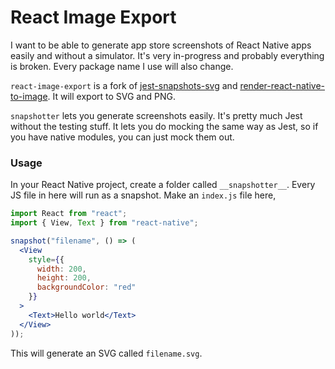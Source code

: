 # React Image Export

I want to be able to generate app store screenshots of React Native apps easily and without a simulator. It's very in-progress and probably everything is broken. Every package name I use will also change.

`react-image-export` is a fork of [jest-snapshots-svg](https://github.com/jest-community/jest-snapshots-svg) and [render-react-native-to-image](https://github.com/jaredly/render-react-native-to-image). It will export to SVG and PNG.

`snapshotter` lets you generate screenshots easily. It's pretty much Jest without the testing stuff. It lets you do mocking the same way as Jest, so if you have native modules, you can just mock them out.

### Usage

In your React Native project, create a folder called `__snapshotter__`. Every JS file in here will run as a snapshot. Make an `index.js` file here,

```jsx
import React from "react";
import { View, Text } from "react-native";

snapshot("filename", () => (
  <View
    style={{
      width: 200,
      height: 200,
      backgroundColor: "red"
    }}
  >
    <Text>Hello world</Text>
  </View>
));
```

This will generate an SVG called `filename.svg`.
